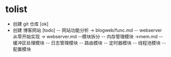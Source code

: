 # tolist
- 创建 git 仓库 [ok]
- 创建 博客网站 [todo]
    -- 网站功能分析
        -> blogweb/func.md
    -- webserver 从零开始实现
        -> webserver.md
            --模块拆分
                -- 内存管理模块
                    ->mem.md
                --  缓冲区处理模块
                --  日志管理模块
                --  路由模块
                --  定时器模块
                --  线程池模块
                --  配置模块
